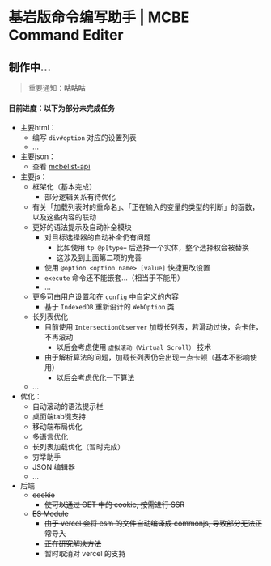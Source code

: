 # 基岩版命令编写助手 | MCBE Command Editer

## 制作中...

> 重要通知：**咕咕咕**

#### 目前进度：以下为部分未完成任务

- 主要html：
    - 编写 `div#option` 对应的设置列表
    - ...
- 主要json：
    - 查看 [mcbelist-api](https://github.com/PFiS1737/mcbelist-api)
- 主要js：
    - 框架化（基本完成）
        - 部分逻辑关系有待优化
    - 有关「加载列表时的重命名」、「正在输入的变量的类型的判断」的函数，以及这些内容的联动
    - 更好的语法提示及自动补全模块
        - 对目标选择器的自动补全仍有问题
            - 比如使用 `tp @p[type=` 后选择一个实体，整个选择权会被替换
            - 这涉及到上面第二项的完善
        - 使用 `@option <option name> [value]` 快捷更改设置
        - `execute` 命令还不能嵌套...（相当于不能用）
        - ...
    - 更多可由用户设置和在 `config` 中自定义的内容
        - 基于 `IndexedDB` 重新设计的 `WebOption` 类
    - 长列表优化
        - 目前使用 `IntersectionObserver` 加载长列表，若滑动过快，会卡住，不再滚动
            - 以后会考虑使用 `虚拟滚动（Virtual Scroll）` 技术
        - 由于解析算法的问题，加载长列表仍会出现一点卡顿（基本不影响使用）
            - 以后会考虑优化一下算法
    - ...
- 优化：
    - 自动滚动的语法提示栏
    - 桌面端tab键支持
    - 移动端布局优化
    - 多语言优化
    - 长列表加载优化（暂时完成）
    - 穷举助手
    - JSON 编辑器
    - ...
- 后端
    - ~~cookie~~
        - ~~使可以通过 GET 中的 cookie, 按需进行 SSR~~
    - ~~ES Module~~
        - ~~由于 vercel 会将 esm 的文件自动编译成 commonjs, 导致部分无法正常导入~~
        - ~~正在研究解决方法~~
        - 暂时取消对 vercel 的支持